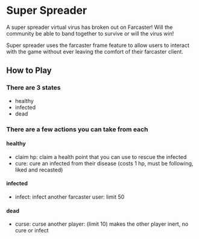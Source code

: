 # Super Spreader

A super spreader virtual virus has broken out on Farcaster! Will the community be able to band together to survive or will the virus win!

Super spreader uses the farcaster frame feature to allow users to interact with the game without ever leaving the comfort of their farcaster client.

## How to Play

### There are 3 states

- healthy
- infected
- dead

### There are a few actions you can take from each

#### healthy

- claim hp: claim a health point that you can use to rescue the infected
- cure: cure an infected from their disease (costs 1 hp, must be following, liked and recasted)

#### infected

- infect: infect another farcaster user: limit 50

#### dead

- curse: curse another player: (limit 10) makes the other player inert, no cure or infect
